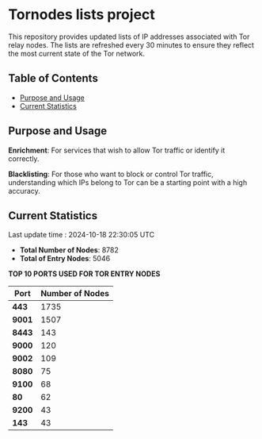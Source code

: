 # Tornodes lists project

This repository provides updated lists of IP addresses associated with Tor relay nodes. The lists are refreshed every 30 minutes to ensure they reflect the most current state of the Tor network.

## Table of Contents

- [Purpose and Usage](#purpose-and-usage)
- [Current Statistics](#current-statistics)


## Purpose and Usage

**Enrichment**: For services that wish to allow Tor traffic or identify it correctly.

**Blacklisting**: For those who want to block or control Tor traffic, understanding which IPs belong to Tor can be a starting point with a high accuracy.

## Current Statistics

Last update time : 2024-10-18 22:30:05 UTC

- **Total Number of Nodes**: 8782
- **Total of Entry Nodes**: 5046

**TOP 10 PORTS USED FOR TOR ENTRY NODES**

| **Port** | **Number of Nodes** |
|------|-----------------|
| **443**   | 1735  |
| **9001**   | 1507  |
| **8443**   | 143  |
| **9000**   | 120  |
| **9002**   | 109  |
| **8080**   | 75  |
| **9100**   | 68  |
| **80**   | 62  |
| **9200**   | 43  |
| **143**   | 43  |

